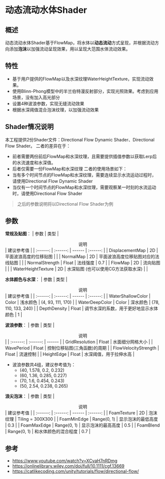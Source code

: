 # 动态流动水体Shader
## 概述
动态流动水体Shader基于FlowMap，将水体以**动态流动**方式呈现，并根据流动方向添加**泡沫**以加强流动呈现效果，用以呈现大范围水体流动效果。
## 特性
* 基于用户提供的FlowMap以及水深纹理WaterHeightTexture，实现流动效果。
* 使用Blinn-Phong模型中的半兰伯特漫反射部分，实现光照效果。考虑到应用场景，没有加入高光部分
* 设置4种波浪参数，实现无缝流动效果
* 根据水深阈值混合泡沫纹理，以加强流动效果
## Shader情况说明
本工程提供2份Shader文件：Directional Flow Dynamic Shader、Directional Flow Shader。
二者的差异在于：
* 前者需要两份前后FlowMap和水深纹理，且需要提供插值参数以获取Lerp后的水流速度和水深值。
* 后者仅需要一份FlowMap和水深纹理
二者的使用场景如下：
* 当有多个时间节点的FlowMap和水深纹理，需要连续显示水流运动过程时，请使用Directional Flow Dynamic Shader
* 当仅有一个时间节点的FlowMap和水深纹理，需要观察某一时刻的水流运动时，请使用Directional Flow Shader
> 之后的参数说明将以Directional Flow Shader为例
## 参数
**常规及贴图**：
| 参数 | 类型 | <center>说明</center> | 建议参考值 |
| :------: | :------: | ------ | :------: |
| DisplacementMap | 2D | 平面波浪高度的位移贴图 | |
| NormalMap | 2D | 平面波浪高度位移贴图对应的法线贴图 | |
| NormalStrength | Float | 法线强度 | 0.7 |
| FlowMap | 2D | 流向贴图 | |
| WaterHeightTexture | 2D | 水深贴图 (也可以使用CG方法获取水深) | |

**水体颜色与水深**：
| 参数 | 类型 | <center>说明</center> | 建议参考值 |
| :------: | :------: | ------ | :------: |
| WaterShallowColor | Color | 浅水颜色 | (4, 93, 111, 170) |
| WaterDeepColor | Color | 深水颜色 |  (78, 110, 133, 240) |
| DepthDensity | Float | 调节水深的系数，用于更好地显示水体颜色 | 1 |

**波浪参数**：
| 参数 | 类型 | <center>说明</center> |
| :------: | :------: | ------ |
| GridResolution | Float | 水面细分网格大小 |
| WavePeriod | Float | 控制位移贴图(三角函数)的周期 |
| FlowVelocityStrength | Float | 流速控制 |
| HeightEdge | Float | 水深阈值，用于拉伸水高 |
* 波浪参数共4组，建议参考值为：
    * (40, 1.578, 0.2, 0.232)
    * (60, 1.36, 0.285, 0.227)
    * (70, 1.6, 0.454, 0.243)
    * (50, 2.54, 0.238, 0.265)

**浪尖泡沫**：
| 参数 | 类型 | <center>说明</center> | 建议参考值 |
| :------: | :------: | ------ | :------: |
| FoamTexture | 2D | 泡沫纹理 | Tiling = 300X300 | 
| FoamMinEdge | Range(0, 1) | 显示泡沫的最低高度 | 0.3 |
| FoamMaxEdge | Range(0, 1) | 显示泡沫的最高高度 | 0.5 |
| FoamBlend | Range(0, 1) | 和水体颜色的混合程度 | 0.7 |
## 参考
* https://www.youtube.com/watch?v=XCvaH7nRDmg
* https://onlinelibrary.wiley.com/doi/full/10.1111/cgf.13669
* https://catlikecoding.com/unity/tutorials/flow/directional-flow/

